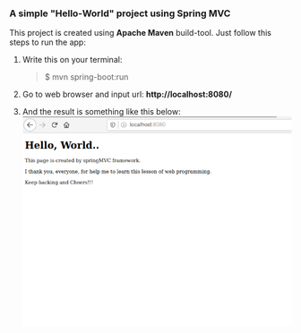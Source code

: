 ### A simple "Hello-World" project using Spring MVC

This project is created using **Apache Maven** build-tool.
Just follow this steps to run the app:

1. Write this on your terminal:

   > \$ mvn spring-boot:run

2. Go to web browser and input url: **http://localhost:8080/**

3. And the result is something like this below:
   ![Result](Spring-MVC/helloworld/src/main/resources/static/img/helloworldresult.png "result pic")
